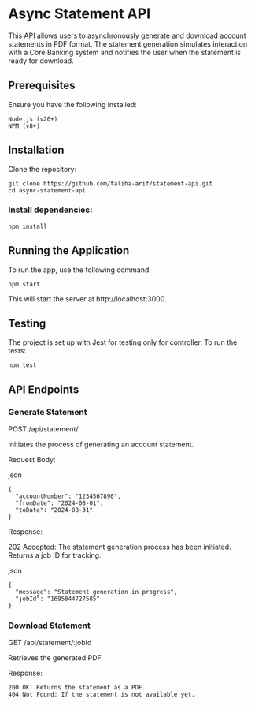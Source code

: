 # Async Statement API

This API allows users to asynchronously generate and download account statements in PDF format. The statement generation simulates interaction with a Core Banking system and notifies the user when the statement is ready for download.

## Prerequisites
Ensure you have the following installed:

``` 
Node.js (v20+)
NPM (v8+) 
```

## Installation
Clone the repository:

```
git clone https://github.com/taliha-arif/statement-api.git
cd async-statement-api
```

### Install dependencies:

```
npm install
```

## Running the Application
To run the app, use the following command:
```
npm start
```

This will start the server at http://localhost:3000.

## Testing
The project is set up with Jest for testing only for controller. To run the tests:

```
npm test
```

## API Endpoints

### Generate Statement

POST /api/statement/

Initiates the process of generating an account statement.

Request Body:

json
```
{
  "accountNumber": "1234567890",
  "fromDate": "2024-08-01",
  "toDate": "2024-08-31"
}
```
Response:

202 Accepted: The statement generation process has been initiated. Returns a job ID for tracking.

json
```
{
  "message": "Statement generation in progress",
  "jobId": "1695844727585"
}
```
### Download Statement
GET /api/statement/:jobId

Retrieves the generated PDF.

Response:

```
200 OK: Returns the statement as a PDF.
404 Not Found: If the statement is not available yet.
```
